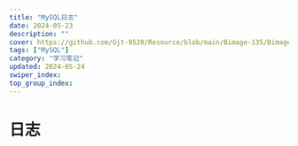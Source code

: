```yaml
---
title: "MySQL日志"
date: 2024-05-23
description: ""
cover: https://github.com/Gjt-9520/Resource/blob/main/Bimage-135/Bimage25.jpg?raw=true
tags: ["MySQL"]
category: "学习笔记"
updated: 2024-05-24
swiper_index: 
top_group_index: 
---
```


# 日志